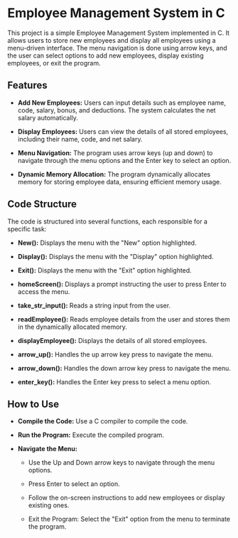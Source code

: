 # Employee Management System in C
This project is a simple Employee Management System implemented in C. It allows users to store new employees and display all employees using a menu-driven interface. The menu navigation is done using arrow keys, and the user can select options to add new employees, display existing employees, or exit the program.



Features
---------
- **Add New Employees:** Users can input details such as employee name, code, salary, bonus, and deductions. The system calculates the net salary automatically.

- **Display Employees:** Users can view the details of all stored employees, including their name, code, and net salary.

- **Menu Navigation:** The program uses arrow keys (up and down) to navigate through the menu options and the Enter key to select an option.

- **Dynamic Memory Allocation:** The program dynamically allocates memory for storing employee data, ensuring efficient memory usage.
  

Code Structure
--------------
The code is structured into several functions, each responsible for a specific task:

- **New():** Displays the menu with the "New" option highlighted.

- **Display():** Displays the menu with the "Display" option highlighted.

- **Exit():** Displays the menu with the "Exit" option highlighted.

- **homeScreen():** Displays a prompt instructing the user to press Enter to access the menu.

- **take_str_input():** Reads a string input from the user.

- **readEmployee():** Reads employee details from the user and stores them in the dynamically allocated memory.

- **displayEmployee():** Displays the details of all stored employees.

- **arrow_up():** Handles the up arrow key press to navigate the menu.

- **arrow_down():** Handles the down arrow key press to navigate the menu.

- **enter_key():** Handles the Enter key press to select a menu option.
  

How to Use
----------
- **Compile the Code:** Use a C compiler to compile the code.
  
- **Run the Program:** Execute the compiled program.
  
- **Navigate the Menu:**
  
   - Use the Up and Down arrow keys to navigate through the menu options.

   - Press Enter to select an option.

  - Follow the on-screen instructions to add new employees or display existing ones.

  - Exit the Program: Select the "Exit" option from the menu to terminate the program.

